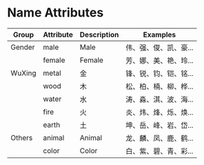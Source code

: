 # Name Attributes

| Group  | Attribute  | Description  | Examples  |
|--------|-----------|----------|-----------|
| Gender | male      | Male     | 伟、强、俊、凯、豪... |
|        | female    | Female   | 芳、娜、美、艳、玲... |
| WuXing | metal  | 金  | 锋、锐、钧、铠、铭... |
|        | wood      | 木    | 松、柏、楠、柳、桦... |
|        | water     | 水   | 涛、淼、淇、波、海... |
|        | fire      | 火    | 炎、炜、烽、烁、焕... |
|        | earth     | 土   | 坤、岳、峰、岩、岱... |
| Others | animal  | Animal  | 龙、麟、凤、鹿、鹤... |
|        | color   | Color  | 白、紫、碧、青、彩... |
